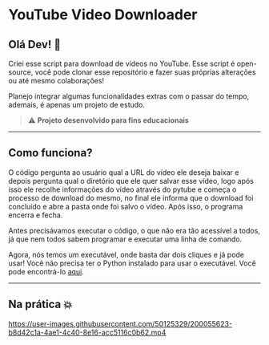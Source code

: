 # YouTube Video Downloader

## Olá Dev! :wave:

Criei esse script para download de vídeos no YouTube. Esse script é open-source, você pode clonar esse repositório e fazer suas próprias alterações ou até mesmo colaborações!

Planejo integrar algumas funcionalidades extras com o passar do tempo, ademais, é apenas um projeto de estudo.

> :warning: **Projeto desenvolvido para fins educacionais**

***

## Como funciona?

O código pergunta ao usuário qual a URL do vídeo ele deseja baixar e depois pergunta qual o diretório que ele quer salvar esse vídeo, logo após isso ele recolhe informações do vídeo através do pytube e começa o processo de download do mesmo, no final ele informa que o download foi concluído e abre a pasta onde foi salvo o vídeo. Após isso, o programa encerra e fecha.

Antes precisávamos executar o código, o que não era tão acessível a todos, já que nem todos sabem programar e executar uma linha de comando.

Agora, nós temos um executável, onde basta dar dois cliques e já pode usar! Você não precisa ter o Python instalado para usar o executável. Você pode encontrá-lo [aqui](https://github.com/marquin-dev/youtubeVideoDownloader/releases/tag/1.0).

***
## Na prática :boom:

https://user-images.githubusercontent.com/50125329/200055623-b8d42c1a-4ae1-4c40-8e16-acc5116c0b62.mp4
